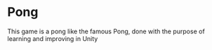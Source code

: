 # Pong
This game is a pong like the famous Pong, done with the purpose of learning and improving in Unity

